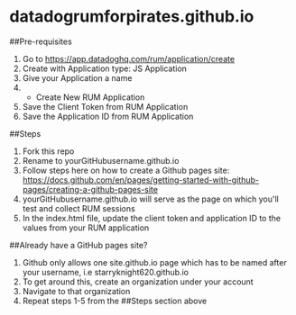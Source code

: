 # datadogrumforpirates.github.io

##Pre-requisites

1. Go to https://app.datadoghq.com/rum/application/create
2. Create with Application type: JS Application
3. Give your Application a name
4. + Create New RUM Application
5. Save the Client Token from RUM Application
6. Save the Application ID from RUM Application

##Steps
1. Fork this repo
2. Rename to yourGitHubusername.github.io
3. Follow steps here on how to create a Github pages site: https://docs.github.com/en/pages/getting-started-with-github-pages/creating-a-github-pages-site
4. yourGitHubusername.github.io will serve as the page on which you'll test and collect RUM sessions
5. In the index.html file, update the client token and application ID to the values from your RUM application

##Already have a GitHub pages site?
1. Github only allows one site.github.io page which has to be named after your username, i.e starryknight620.github.io
2. To get around this, create an organization under your account
3. Navigate to that organization
4. Repeat steps 1-5 from the ##Steps section above
